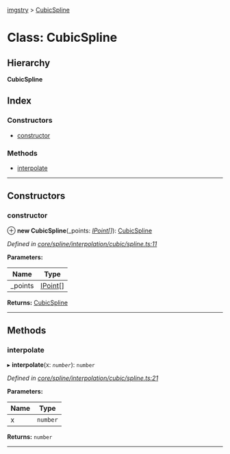[imgstry](../README.md) > [CubicSpline](../classes/cubicspline.md)

# Class: CubicSpline

## Hierarchy

**CubicSpline**

## Index

### Constructors

* [constructor](cubicspline.md#constructor)

### Methods

* [interpolate](cubicspline.md#interpolate)

---

## Constructors

<a id="constructor"></a>

###  constructor

⊕ **new CubicSpline**(_points: *[IPoint](../interfaces/ipoint.md)[]*): [CubicSpline](cubicspline.md)

*Defined in [core/spline/interpolation/cubic/spline.ts:11](https://github.com/visual-cortex/imgstry/blob/master/source/core/spline/interpolation/cubic/spline.ts#L11)*

**Parameters:**

| Name | Type |
| ------ | ------ |
| _points | [IPoint](../interfaces/ipoint.md)[] |

**Returns:** [CubicSpline](cubicspline.md)

___

## Methods

<a id="interpolate"></a>

###  interpolate

▸ **interpolate**(x: *`number`*): `number`

*Defined in [core/spline/interpolation/cubic/spline.ts:21](https://github.com/visual-cortex/imgstry/blob/master/source/core/spline/interpolation/cubic/spline.ts#L21)*

**Parameters:**

| Name | Type |
| ------ | ------ |
| x | `number` |

**Returns:** `number`

___

